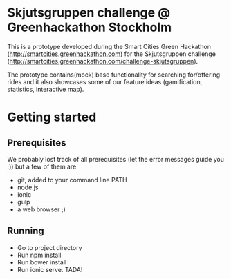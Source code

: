 # Skjutsgruppen challenge @ Greenhackathon Stockholm
This is a prototype developed during the Smart Cities Green Hackathon (http://smartcities.greenhackathon.com) for the Skjutsgruppen challenge (http://smartcities.greenhackathon.com/challenge-skjutsgruppen).

The prototype contains(mock) base functionality for searching for/offering rides and it also showcases some of our feature ideas (gamification, statistics, interactive map).

# Getting started

## Prerequisites

We probably lost track of all prerequisites (let the error messages guide you ;)) but a few of them are

- git, added to your command line PATH
- node.js
- ionic
- gulp
- a web browser ;)

## Running

- Go to project directory
- Run npm install
- Run bower install
- Run ionic serve. TADA!
